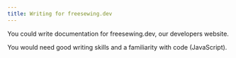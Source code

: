 ```yaml
---
title: Writing for freesewing.dev
---
```


You could write documentation for freesewing.dev, our developers website.

You would need good writing skills and a familiarity with code (JavaScript).
